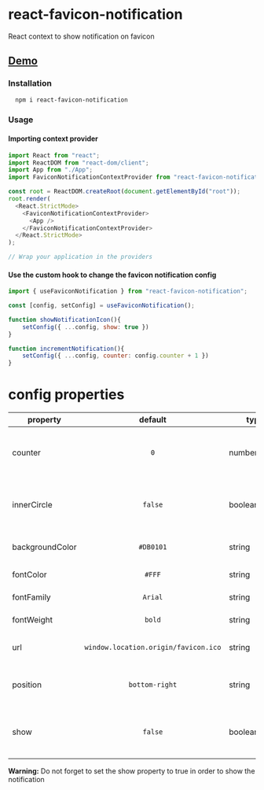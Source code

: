 # react-favicon-notification

React context to show notification on favicon

## [Demo](https://react-favicon-notification.netlify.app)

### Installation

```bash
  npm i react-favicon-notification
```

### Usage

#### Importing context provider

```js
import React from "react";
import ReactDOM from "react-dom/client";
import App from "./App";
import FaviconNotificationContextProvider from "react-favicon-notification";

const root = ReactDOM.createRoot(document.getElementById("root"));
root.render(
  <React.StrictMode>
    <FaviconNotificationContextProvider>
      <App />
    </FaviconNotificationContextProvider>
  </React.StrictMode>
);

// Wrap your application in the providers
```

#### Use the custom hook to change the favicon notification config

```js
import { useFaviconNotification } from "react-favicon-notification";

const [config, setConfig] = useFaviconNotification();

function showNotificationIcon(){
    setConfig({ ...config, show: true })
}

function incrementNotification(){
    setConfig({ ...config, counter: config.counter + 1 })
}
```

# config properties

| property        |               default                | type          | description                                            |
| --------------- | :----------------------------------: | ------------- | ------------------------------------------------------ |
| counter         |                 `0`                  | number/string | show the counter inside the notifictaion circle        |
| innerCircle     |               `false`                | boolean       | hide counter and show a small inner circle             |
| backgroundColor |              `#DB0101`               | string        | set the background color                               |
| fontColor       |                `#FFF`                | string        | set the font color                                     |
| fontFamily      |               `Arial`                | string        | set the font family                                    |
| fontWeight      |                `bold`                | string        | set the font weigth                                    |
| url             | `window.location.origin/favicon.ico` | string        | set the url to get the favicon                         |
| position        |            `bottom-right`            | string        | set the position of the notification                   |
| show            |               `false`                | boolean       | true: show the notificaion. off: hide the notification |

**Warning:** Do not forget to set the show property to true in order to show the notification

